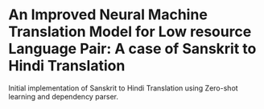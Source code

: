 # An Improved Neural Machine Translation Model for Low resource Language Pair: A case of Sanskrit to Hindi Translation

Initial implementation of Sanskrit to Hindi Translation using Zero-shot learning and dependency parser. 
